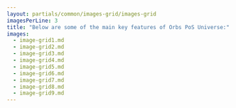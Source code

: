```yaml
---
layout: partials/common/images-grid/images-grid
imagesPerLine: 3
title: "Below are some of the main key features of Orbs PoS Universe:"
images:
  - image-grid1.md
  - image-grid2.md
  - image-grid3.md
  - image-grid4.md
  - image-grid5.md
  - image-grid6.md
  - image-grid7.md
  - image-grid8.md
  - image-grid9.md
---
```

